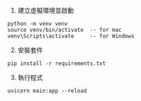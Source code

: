 1. 建立虛擬環境並啟動
```
python -m venv venv
source venv/bin/activate  -- for mac
venv\Scripts\activate     -- for Windows
```
2. 安裝套件
```
pip install -r requirements.txt
```
3. 執行程式
```
uvicorn main:app --reload
```
